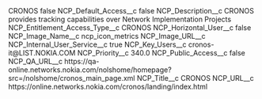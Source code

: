 <?xml version="1.0" encoding="UTF-8"?>
<CustomMetadata xmlns="http://soap.sforce.com/2006/04/metadata" xmlns:xsi="http://www.w3.org/2001/XMLSchema-instance" xmlns:xsd="http://www.w3.org/2001/XMLSchema">
    <label>CRONOS</label>
    <protected>false</protected>
    <values>
        <field>NCP_Default_Access__c</field>
        <value xsi:type="xsd:boolean">false</value>
    </values>
    <values>
        <field>NCP_Description__c</field>
        <value xsi:type="xsd:string">CRONOS provides tracking capabilities over Network Implementation Projects</value>
    </values>
    <values>
        <field>NCP_Entitlement_Access_Type__c</field>
        <value xsi:type="xsd:string">CRONOS</value>
    </values>
    <values>
        <field>NCP_Horizontal_User__c</field>
        <value xsi:type="xsd:boolean">false</value>
    </values>
    <values>
        <field>NCP_Image_Name__c</field>
        <value xsi:type="xsd:string">ncp_icon_metrics</value>
    </values>
    <values>
        <field>NCP_Image_URL__c</field>
        <value xsi:nil="true"/>
    </values>
    <values>
        <field>NCP_Internal_User_Service__c</field>
        <value xsi:type="xsd:boolean">true</value>
    </values>
    <values>
        <field>NCP_Key_Users__c</field>
        <value xsi:type="xsd:string">cronos-it@LIST.NOKIA.COM</value>
    </values>
    <values>
        <field>NCP_Priority__c</field>
        <value xsi:type="xsd:double">340.0</value>
    </values>
    <values>
        <field>NCP_Public_Access__c</field>
        <value xsi:type="xsd:boolean">false</value>
    </values>
    <values>
        <field>NCP_QA_URL__c</field>
        <value xsi:type="xsd:string">https://qa-online.networks.nokia.com/nolshome/homepage?src=/nolshome/cronos_main_page.xml</value>
    </values>
    <values>
        <field>NCP_Title__c</field>
        <value xsi:type="xsd:string">CRONOS</value>
    </values>
    <values>
        <field>NCP_URL__c</field>
        <value xsi:type="xsd:string">https://online.networks.nokia.com/cronos/landing/index.html</value>
    </values>
</CustomMetadata>
